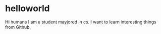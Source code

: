 # helloworld
Hi humans I am a student mayjored in cs.
I want to learn interesting things from Github.

